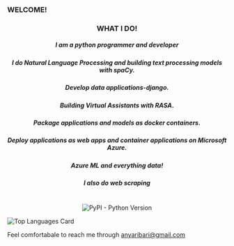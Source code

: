 ### WELCOME!

<h3 align="center">WHAT I DO! </h3>

<h5 align="center"> I am a python programmer and developer</h5>

<h5 align="center"> I do Natural Language Processing and building text processing models with spaCy. </h5>

<h5 align="center"> Develop data applications-django. </h5>

<h5 align="center"> Building Virtual Assistants with RASA. </h5>

<h5 align="center"> Package applications and models as docker containers. </h5>

<h5 align="center"> Deploy applications as web apps and container applications on Microsoft Azure. </h5>

<h5 align="center"> Azure ML and everything data! </h5>

<h5 align="center"> I also do web scraping </h5>

<p align="center">
  <br>
  <img alt="PyPI - Python Version" src="https://img.shields.io/pypi/pyversions/dash-bootstrap-components">
</p>

   ![Top Languages Card](https://github-readme-stats.vercel.app/api/top-langs/?username=Nyaribari&layout=compact)
   
   Feel comfortabale to reach me through anyaribari@gmail.com
